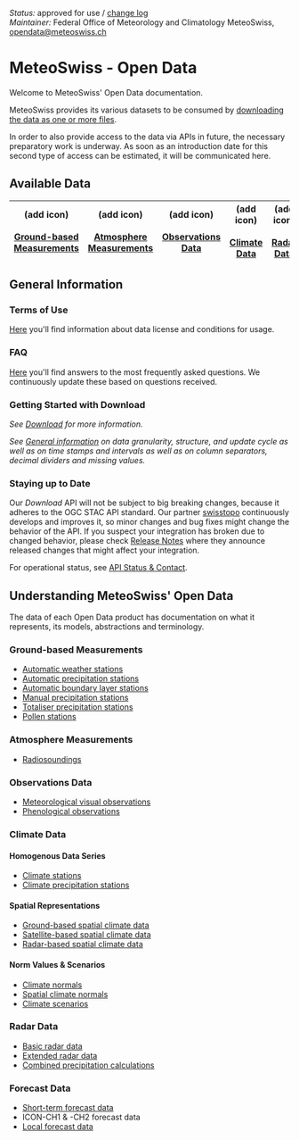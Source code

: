 *Status:* approved for use / [change log](https://github.com/MeteoSwiss/opendata/commits/main) <br>
*Maintainer:* Federal Office of Meteorology and Climatology MeteoSwiss, [opendata@meteoswiss.ch](mailto:opendata@meteoswiss.ch)

<!-- [![GitHub commit](https://img.shields.io/github/last-commit/MeteoSwiss/opendata)](https://github.com/MeteoSwiss/opendata/commits/master) -->

<!-- [Auf Deutschj](#meteoschweiz-open-data) | [En français](#meteosuisse-open-data) | [In italiano](#meteosvizzera-open-data) -->

# MeteoSwiss - Open Data

Welcome to MeteoSwiss' Open Data documentation.

MeteoSwiss provides its various datasets to be consumed by [downloading the data as one or more files](https://github.com/MeteoSwiss/opendata/tree/main?tab=readme-ov-file#getting-started-with-dopwnload). 

In order to also provide access to the data via APIs in future, the necessary preparatory work is underway. As soon as an introduction date for this second type of access can be estimated, it will be communicated here.

## Available Data
| (add icon) <br> <br> [Ground-based Measurements](https://github.com/MeteoSwiss/opendata/tree/main?tab=readme-ov-file#ground-based-measurements) | (add icon) <br> <br> [Atmosphere Measurements](https://github.com/MeteoSwiss/opendata/tree/main?tab=readme-ov-file#atmosphere-measurements) | (add icon) <br> <br> [Observations Data](https://github.com/MeteoSwiss/opendata/tree/main?tab=readme-ov-file#observations-data) | (add icon) <br> <br> [Climate Data](https://github.com/MeteoSwiss/opendata/tree/main?tab=readme-ov-file#climate-data) | (add icon) <br> <br> [Radar Data](https://github.com/MeteoSwiss/opendata/tree/main?tab=readme-ov-file#radar-data) | (add icon) <br> <br> [Forecast Data](https://github.com/MeteoSwiss/opendata/tree/main?tab=readme-ov-file#forecast-data) |
|-----|-----|-----|-----|-----|-----|

## General Information

### Terms of Use
[Here](...) you'll find information about data license and conditions for usage.
<!-- cf. https://opendatadocs.dmi.govcloud.dk/Terms_of_Use -->

### FAQ
[Here](...) you'll find answers to the most frequently asked questions. We continuously update these based on questions received.
<!-- cf. https://opendatadocs.dmi.govcloud.dk/FAQ) -->

### Getting Started with Download
<!-- As stated above, you will need your API key in order to download the data as one or more files. --> 
*See [Download](..) for more information.*

*See [General information](..) on data granularity, structure, and update cycle as well as on time stamps and intervals as well as on column separators, decimal dividers and missing values.*

### Staying up to Date
Our *Download* API will not be subject to big breaking changes, because it adheres to the OGC STAC API standard. Our partner [swisstopo](..) continuously develops and improves it, so minor changes and bug fixes might change the behavior of the API. If you suspect your integration has broken due to changed behavior, please check [Release Notes](..) where they announce released changes that might affect your integration.

For operational status, see [API Status & Contact](..).

## Understanding MeteoSwiss' Open Data
The data of each Open Data product has documentation on what it represents, its models, abstractions and terminology. <!-- These can be found under Data in the left menu. --> 

<!-- For reference, here are the direct links: --> 

### Ground-based Measurements
- [Automatic weather stations](https://github.com/MeteoSwiss/ogd-smn/tree/main?tab=readme-ov-file#readme)
- [Automatic precipitation stations](https://github.com/MeteoSwiss/ogd-smn-precip/tree/main?tab=readme-ov-file#readme)
- [Automatic boundary layer stations](https://github.com/MeteoSwiss/ogd-smn-tower/tree/main?tab=readme-ov-file#readme)
- [Manual precipitation stations](https://github.com/MeteoSwiss/ogd-nime/tree/main?tab=readme-ov-file#readme)
- [Totaliser precipitation stations](https://github.com/MeteoSwiss/ogd-tot/tree/main?tab=readme-ov-file#readme)
- [Pollen stations](https://github.com/MeteoSwiss/ogd-pollen/tree/main?tab=readme-ov-file#readme)

### Atmosphere Measurements
- [Radiosoundings](https://github.com/MeteoSwiss/ogd-radiosounding/tree/main?tab=readme-ov-file#readme)

### Observations Data
- [Meteorological visual observations](https://github.com/MeteoSwiss/ogd-obs/tree/main?tab=readme-ov-file#readme)
- [Phenological observations](https://github.com/MeteoSwiss/ogd-phenology/tree/main?tab=readme-ov-file#readme)

### Climate Data
#### Homogenous Data Series
- [Climate stations](https://github.com/MeteoSwiss/ogd-nbcn/tree/main?tab=readme-ov-file#readme)
- [Climate precipitation stations](https://github.com/MeteoSwiss/ogd-nbcn-precip/tree/main?tab=readme-ov-file#readme)
#### Spatial Representations
- [Ground-based spatial climate data](https://github.com/MeteoSwiss/ogd-surface-derived-grid/tree/main?tab=readme-ov-file#readme)
- [Satellite-based spatial climate data](https://github.com/MeteoSwiss/ogd-satellite-derived-grid/tree/main?tab=readme-ov-file#readme)
- [Radar-based spatial climate data](https://github.com/MeteoSwiss/ogd-radar-derived-grid/tree/main?tab=readme-ov-file#readme)
#### Norm Values & Scenarios
- [Climate normals](https://github.com/MeteoSwiss/ogd-climate-normals/tree/main?tab=readme-ov-file#readme)
- [Spatial climate normals](https://github.com/MeteoSwiss/ogd-climate-normals-grid/tree/main?tab=readme-ov-file#readme)
- [Climate scenarios](https://github.com/MeteoSwiss/ogd-climate-scenarios/tree/main?tab=readme-ov-file#readme)

### Radar Data
- [Basic radar data](https://github.com/MeteoSwiss/ogd-basic-radar/tree/main?tab=readme-ov-file#readme)
- [Extended radar data](https://github.com/MeteoSwiss/ogd-advanced-radar/tree/main?tab=readme-ov-file#readme)
- [Combined precipitation calculations](https://github.com/MeteoSwiss/ogd-combiprecip/tree/main?tab=readme-ov-file#readme)

### Forecast Data
- [Short-term forecast data](https://github.com/MeteoSwiss/ogd-nowcasting/tree/main?tab=readme-ov-file#readme)
- ICON-CH1 & -CH2 forecast data
- [Local forecast data](https://github.com/MeteoSwiss/ogd-local-forecasting/tree/main?tab=readme-ov-file#readme)
